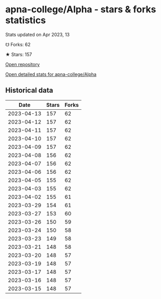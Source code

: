 # apna-college/Alpha - stars & forks statistics

Stats updated on Apr 2023, 13

☋ Forks: 62

★ Stars: 157

[Open repository](https://github.com/apna-college/Alpha)

[Open detailed stats for apna-college/Alpha](https://reviewgithub.com/rep/apna-college/Alpha)

## Historical data
| Date | Stars | Forks |
|------|-------|-------|
| 2023-04-13 | 157 | 62 | 
| 2023-04-12 | 157 | 62 | 
| 2023-04-11 | 157 | 62 | 
| 2023-04-10 | 157 | 62 | 
| 2023-04-09 | 157 | 62 | 
| 2023-04-08 | 156 | 62 | 
| 2023-04-07 | 156 | 62 | 
| 2023-04-06 | 156 | 62 | 
| 2023-04-05 | 155 | 62 | 
| 2023-04-03 | 155 | 62 | 
| 2023-04-02 | 155 | 61 | 
| 2023-03-29 | 154 | 61 | 
| 2023-03-27 | 153 | 60 | 
| 2023-03-26 | 150 | 59 | 
| 2023-03-24 | 150 | 58 | 
| 2023-03-23 | 149 | 58 | 
| 2023-03-21 | 148 | 58 | 
| 2023-03-20 | 148 | 57 | 
| 2023-03-19 | 148 | 57 | 
| 2023-03-17 | 148 | 57 | 
| 2023-03-16 | 148 | 57 | 
| 2023-03-15 | 148 | 57 | 

